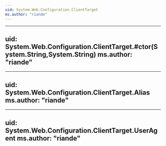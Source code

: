 ```yaml
---
uid: System.Web.Configuration.ClientTarget
ms.author: "riande"
---
```


---
uid: System.Web.Configuration.ClientTarget.#ctor(System.String,System.String)
ms.author: "riande"
---

---
uid: System.Web.Configuration.ClientTarget.Alias
ms.author: "riande"
---

---
uid: System.Web.Configuration.ClientTarget.UserAgent
ms.author: "riande"
---
